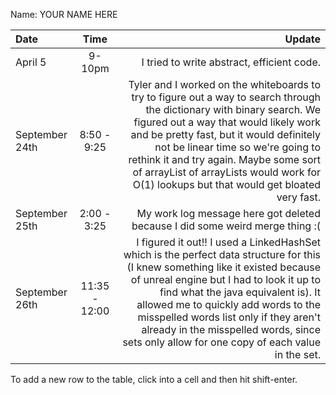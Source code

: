 Name: YOUR NAME HERE

| Date           |     Time      |                                                                                                                                                                                                                                                                                                                                                                                            Update |
|:---------------|:-------------:|--------------------------------------------------------------------------------------------------------------------------------------------------------------------------------------------------------------------------------------------------------------------------------------------------------------------------------------------------------------------------------------------------:|
| April 5        |    9-10pm     |                                                                                                                                                                                                                                                                                                                                                        I tried to write abstract, efficient code. |
| September 24th |  8:50 - 9:25  |         Tyler and I worked on the whiteboards to try to figure out a way to search through the dictionary with binary search. We figured out a way that would likely work and be pretty fast, but it would definitely not be linear time so we're going to rethink it and try again. Maybe some sort of arrayList of arrayLists would work for O(1) lookups but that would get bloated very fast. |
| September 25th |  2:00 - 3:25  |                                                                                                                                                                                                                                                                                                                      My work log message here got deleted because I did some weird merge thing :( |
| September 26th | 11:35 - 12:00 | I figured it out!! I used a LinkedHashSet which is the perfect data structure for this (I knew something like it existed because of unreal engine but I had to look it up to find what the java equivalent is). It allowed me to quickly add words to the misspelled words list only if they aren't already in the misspelled words, since sets only allow for one copy of each value in the set. |


To add a new row to the table, click into a cell and then hit shift-enter.
